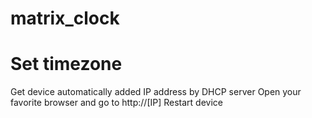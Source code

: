 # matrix_clock

# Set timezone
Get device automatically added IP address by DHCP server
Open your favorite browser and go to http://[IP]
Restart device
